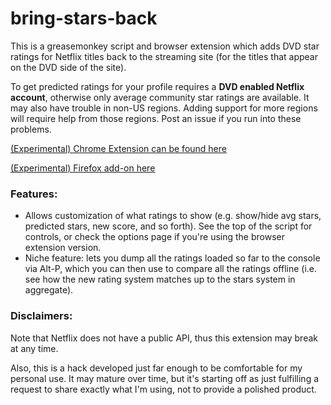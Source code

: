 # bring-stars-back

This is a greasemonkey script and browser extension which adds DVD star ratings for Netflix titles back to the streaming site
(for the titles that appear on the DVD side of the site).

To get predicted ratings for your profile requires a **DVD enabled Netflix account**, otherwise only average community star
ratings are available. It may also have trouble in non-US regions. Adding support for more regions will require help from those
regions. Post an issue if you run into these problems.

[(Experimental) Chrome Extension can be found here](https://chrome.google.com/webstore/detail/bring-stars-back/eenicmhcjnllfpjhmigeaalannooliai/)

[(Experimental) Firefox add-on here](https://addons.mozilla.org/en-US/firefox/addon/bring-stars-back/)

### Features:

* Allows customization of what ratings to show (e.g. show/hide avg stars, predicted stars, new score, and so forth). See the top of
  the script for controls, or check the options page if you're using the browser extension version.
* Niche feature: lets you dump all the ratings loaded so far to the console via Alt-P, which you can then use to compare all the
  ratings offline (i.e. see how the new rating system matches up to the stars system in aggregate).

### Disclaimers:

Note that Netflix does not have a public API, thus this extension may break at any time.

Also, this is a hack developed just far enough to be comfortable for my personal use. It may mature over time, but it's starting off
as just fulfilling a request to share exactly what I'm using, not to provide a polished product.

